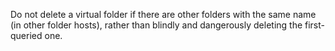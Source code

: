 Do not delete a virtual folder if there are other folders with the same name (in other folder hosts), rather than blindly and dangerously deleting the first-queried one.
